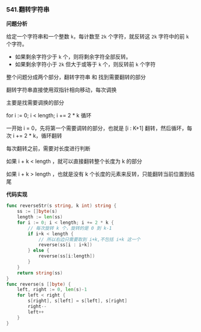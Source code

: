 ### 541.翻转字符串

**问题分析**

给定一个字符串和一个整数 `k`，每计数至 `2k` 个字符，就反转这 `2k` 字符中的前 `k` 个字符。

- 如果剩余字符少于 `k` 个，则将剩余字符全部反转。
- 如果剩余字符小于 `2k` 但大于或等于 `k` 个，则反转前 `k` 个字符

整个问题分成两个部分，翻转字符串 和 找到需要翻转的部分

翻转字符串直接使用双指针相向移动，每次调换

主要是找需要调换的部分

for i := 0; i < length; i += 2 * k 循环

一开始 i = 0，先将第一个需要调转的部分，也就是 [i : K+1] 翻转，然后循环，每次 i += 2 * k，循环翻转

每次翻转之前，需要对长度进行判断

如果 i + k < length ，就可以直接翻转整个长度为 k 的部分

如果 i + k > length ，也就是没有 k 个长度的元素来反转，只能翻转当前位置到结尾



**代码实现**

```go
func reverseStr(s string, k int) string {
	ss := []byte(s)
	length := len(ss)
	for i := 0; i < length; i += 2 * k {
		// 每次旋转 k 个，旋转的是 0 到 k-1
		if i+k < length {
			// 所以右边只需要取到 i+k,不包括 i+k 这一个
			reverse(ss[i : i+k])
		} else {
			reverse(ss[i:length])
		}
	}
	return string(ss)
}
func reverse(s []byte) {
	left, right := 0, len(s)-1
	for left < right {
		s[right], s[left] = s[left], s[right]
		right--
		left++
	}
}
```


